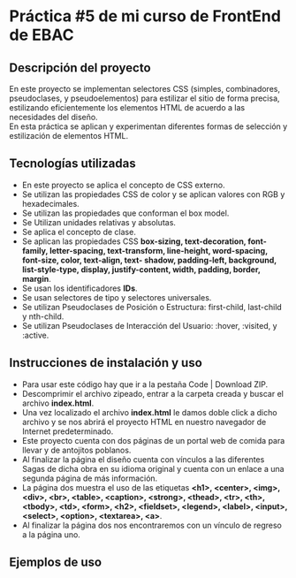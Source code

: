<h1>Práctica #5 de mi curso de FrontEnd de EBAC</h1>
<h2>Descripción del proyecto</h2>
En este proyecto se implementan selectores CSS (simples, combinadores, pseudoclases, y pseudoelementos) para estilizar el sitio de forma precisa, estilizando eficientemente los elementos HTML de acuerdo a las necesidades del diseño.
<br>
En esta práctica se aplican y experimentan diferentes formas de selección y estilización de elementos HTML.
<h2>Tecnologías utilizadas</h2>
<ul>
  <li>En este proyecto se aplica el concepto de CSS externo.</li>
  <li>Se utilizan las propiedades CSS de color y se aplican valores con RGB y hexadecimales.</li>
  <li>Se utilizan las propiedades que conforman el box model.</li>
  <li>Se Utilizan unidades relativas y absolutas.</li>
  <li>Se aplica el concepto de clase.</li>
  <li>Se aplican las propiedades CSS <strong>box-sizing, text-decoration, font-family, letter-spacing, text-transform, line-height, word-spacing, font-size, color, text-align, text-    shadow, padding-left, background, list-style-type, display, justify-content, width, padding, border, margin</strong>.</li>
<li>Se usan los identificadores <b>IDs</b>.</li>
<li>Se usan selectores de tipo y selectores universales.</li>
<li>Se utilizan Pseudoclases de Posición o Estructura: first-child, last-child y nth-child.</li>
<li>Se utilizan Pseudoclases de Interacción del Usuario: :hover, :visited, y :active.</li>
</ul>
<h2>Instrucciones de instalación y uso</h2>
<ul>
  <li>Para usar este código hay que ir a la pestaña Code | Download ZIP.</li>
  <li>Descomprimir el archivo zipeado, entrar a la carpeta creada y buscar el archivo <b>index.html</b>.</li>
  <li>Una vez localizado el archivo <b>index.html</b> le damos doble click a dicho archivo y se nos abrirá el proyecto HTML en nuestro navegador de Internet predeterminado.</li>
  <li>Este proyecto cuenta con dos páginas de un portal web de comida para llevar y de antojitos poblanos.</b></li>
  <li>Al finalizar la página el diseño cuenta con vínculos a las diferentes Sagas de dicha obra en su idioma original y cuenta con un enlace a una segunda página de más información.</li>
  <li>La página dos muestra el uso de las etiquetas <b>&lt;h1&gt;, &lt;center&gt;, &lt;img&gt;, &lt;div&gt;, &lt;br&gt;, &lt;table&gt;, &lt;caption&gt;, &lt;strong&gt;, &lt;thead&gt;, &lt;tr&gt;, &lt;th&gt;, &lt;tbody&gt;, &lt;td&gt;, &lt;form&gt;, &lt;h2&gt;, &lt;fieldset&gt;, &lt;legend&gt;, &lt;label&gt;, &lt;input&gt;, &lt;select&gt;, &lt;option&gt;, &lt;textarea&gt;, &lt;a&gt;</b>.</li>
  <li>Al finalizar la página dos nos encontraremos con un vínculo de regreso a la página uno.</li>
</ul>
<h2>Ejemplos de uso</h2>
